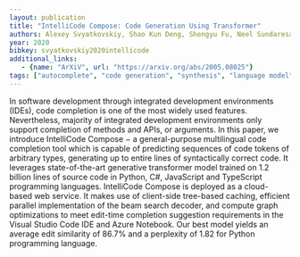 ```yaml
---
layout: publication
title: "IntelliCode Compose: Code Generation Using Transformer"
authors: Alexey Svyatkovskiy, Shao Kun Deng, Shengyu Fu, Neel Sundaresan
year: 2020
bibkey: svyatkovskiy2020intellicode
additional_links:
   - {name: "ArXiV", url: "https://arxiv.org/abs/2005.08025"}
tags: ["autocomplete", "code generation", "synthesis", "language model", "pretraining"]
---
```

In software development through integrated development environments (IDEs), code completion is one of the most widely used features. Nevertheless, majority of integrated development environments only support completion of methods and APIs, or arguments.
In this paper, we introduce IntelliCode Compose − a general-purpose multilingual code completion tool which is capable of predicting sequences of code tokens of arbitrary types, generating up to entire lines of syntactically correct code. It leverages state-of-the-art generative transformer model trained on 1.2 billion lines of source code in Python, C#, JavaScript and TypeScript programming languages. IntelliCode Compose is deployed as a cloud-based web service. It makes use of client-side tree-based caching, efficient parallel implementation of the beam search decoder, and compute graph optimizations to meet edit-time completion suggestion requirements in the Visual Studio Code IDE and Azure Notebook.
Our best model yields an average edit similarity of 86.7% and a perplexity of 1.82 for Python programming language.
